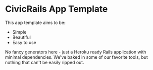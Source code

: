 # CivicRails App Template

This app template aims to be:

* Simple
* Beautiful
* Easy to use

No fancy generators here - just a Heroku ready Rails application with minimal dependencies. We've baked in some of our favorite tools, but nothing that can't be easily ripped out.
